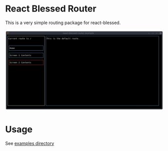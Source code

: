 # React Blessed Router

This is a very simple routing package for react-blessed.

![react-blessed-router example](examples/img/example.gif)

# Usage

See [examples directory](examples/)
